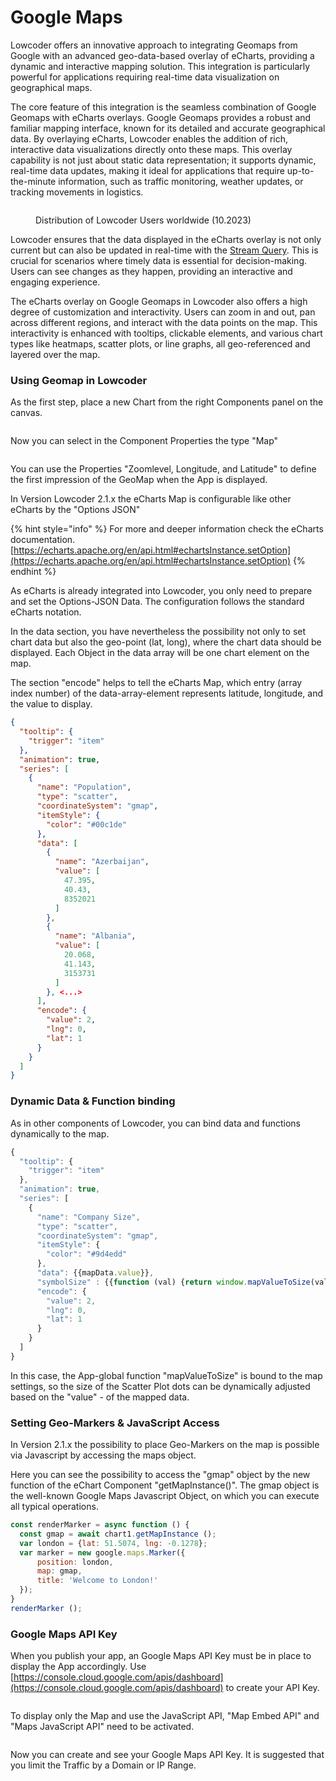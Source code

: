 # Google Maps

Lowcoder offers an innovative approach to integrating Geomaps from Google with an advanced geo-data-based overlay of eCharts, providing a dynamic and interactive mapping solution. This integration is particularly powerful for applications requiring real-time data visualization on geographical maps.

The core feature of this integration is the seamless combination of Google Geomaps with eCharts overlays. Google Geomaps provides a robust and familiar mapping interface, known for its detailed and accurate geographical data. By overlaying eCharts, Lowcoder enables the addition of rich, interactive data visualizations directly onto these maps. This overlay capability is not just about static data representation; it supports dynamic, real-time data updates, making it ideal for applications that require up-to-the-minute information, such as traffic monitoring, weather updates, or tracking movements in logistics.

<figure><img src="../../../../.gitbook/assets/Screenshot 2023-10-27 at 22.07.19.png" alt=""><figcaption><p>Distribution of Lowcoder Users worldwide (10.2023)</p></figcaption></figure>

Lowcoder ensures that the data displayed in the eCharts overlay is not only current but can also be updated in real-time with the [Stream Query](../../../../connect-your-data/data-sources-in-lowcoder/websocket-datasource.md). This is crucial for scenarios where timely data is essential for decision-making. Users can see changes as they happen, providing an interactive and engaging experience.

The eCharts overlay on Google Geomaps in Lowcoder also offers a high degree of customization and interactivity. Users can zoom in and out, pan across different regions, and interact with the data points on the map. This interactivity is enhanced with tooltips, clickable elements, and various chart types like heatmaps, scatter plots, or line graphs, all geo-referenced and layered over the map.

### Using Geomap in Lowcoder

As the first step, place a new Chart from the right Components panel on the canvas.

<figure><img src="../../../../.gitbook/assets/App Editor  GeoMaps use 1.png" alt=""><figcaption></figcaption></figure>

Now you can select in the Component Properties the type "Map"

<figure><img src="../../../../.gitbook/assets/App Editor  GeoMaps  Select Map.png" alt=""><figcaption></figcaption></figure>

You can use the Properties "Zoomlevel, Longitude, and Latitude" to define the first impression of the GeoMap when the App is displayed.

In Version Lowcoder 2.1.x the eCharts Map is configurable like other eCharts by the "Options JSON"&#x20;

{% hint style="info" %}
For more and deeper information check the eCharts documentation. [https://echarts.apache.org/en/api.html#echartsInstance.setOption](https://echarts.apache.org/en/api.html#echartsInstance.setOption)
{% endhint %}

As eCharts is already integrated into Lowcoder, you only need to prepare and set the Options-JSON Data. The configuration follows the standard eCharts notation.

In the data section, you have nevertheless the possibility not only to set chart data but also the geo-point (lat, long), where the chart data should be displayed. Each Object in the data array will be one chart element on the map.

The section "encode" helps to tell the eCharts Map, which entry (array index number) of the data-array-element represents latitude, longitude, and the value to display.

```json
{
  "tooltip": {
    "trigger": "item"
  },
  "animation": true,
  "series": [
    {
      "name": "Population",
      "type": "scatter",
      "coordinateSystem": "gmap",
      "itemStyle": {
        "color": "#00c1de"
      },
      "data": [
        {
          "name": "Azerbaijan",
          "value": [
            47.395,
            40.43,
            8352021
          ]
        },
        {
          "name": "Albania",
          "value": [
            20.068,
            41.143,
            3153731
          ]
        }, <...>
      ],
      "encode": {
        "value": 2,
        "lng": 0,
        "lat": 1
      }
    }
  ]
}
```

### Dynamic Data & Function binding

As in other components of Lowcoder, you can bind data and functions dynamically to the map.

```javascript
{
  "tooltip": {
    "trigger": "item"
  },
  "animation": true,
  "series": [
    {
      "name": "Company Size",
      "type": "scatter",
      "coordinateSystem": "gmap",
      "itemStyle": {
        "color": "#9d4edd"
      },
      "data": {{mapData.value}},
      "symbolSize" : {{function (val) {return window.mapValueToSize(val[2])}}},
      "encode": {
        "value": 2,
        "lng": 0,
        "lat": 1
      }
    }
  ]
}
```

In this case, the App-global function "mapValueToSize" is bound to the map settings, so the size of the Scatter Plot dots can be dynamically adjusted based on the "value" - of the mapped data.

### Setting Geo-Markers & JavaScript Access

In Version 2.1.x the possibility to place Geo-Markers on the map is possible via Javascript by accessing the maps object.&#x20;

Here you can see the possibility to access the "gmap" object by the new function of the eChart Component "getMapInstance()". The gmap object is the well-known Google Maps Javascript Object, on which you can execute all typical operations.

```javascript
const renderMarker = async function () {
  const gmap = await chart1.getMapInstance ();
  var london = {lat: 51.5074, lng: -0.1278};
  var marker = new google.maps.Marker({
      position: london,
      map: gmap,
      title: 'Welcome to London!'
  });
}
renderMarker ();
```

### Google Maps API Key

When you publish your app, an Google Maps API Key must be in place to display the App accordingly. Use [https://console.cloud.google.com/apis/dashboard](https://console.cloud.google.com/apis/dashboard) to create your API Key.



<figure><img src="../../../../.gitbook/assets/Google Maps APIs 0.png" alt=""><figcaption></figcaption></figure>

To display only the Map and use the JavaScript API, "Map Embed API" and "Maps JavaScript API" need to be activated.

<figure><img src="../../../../.gitbook/assets/Google Maps APIs 1.png" alt=""><figcaption></figcaption></figure>

Now you can create and see your Google Maps API Key. It is suggested that you limit the Traffic by a Domain or IP Range.

<figure><img src="../../../../.gitbook/assets/Google Maps APIs API Key.png" alt=""><figcaption></figcaption></figure>
